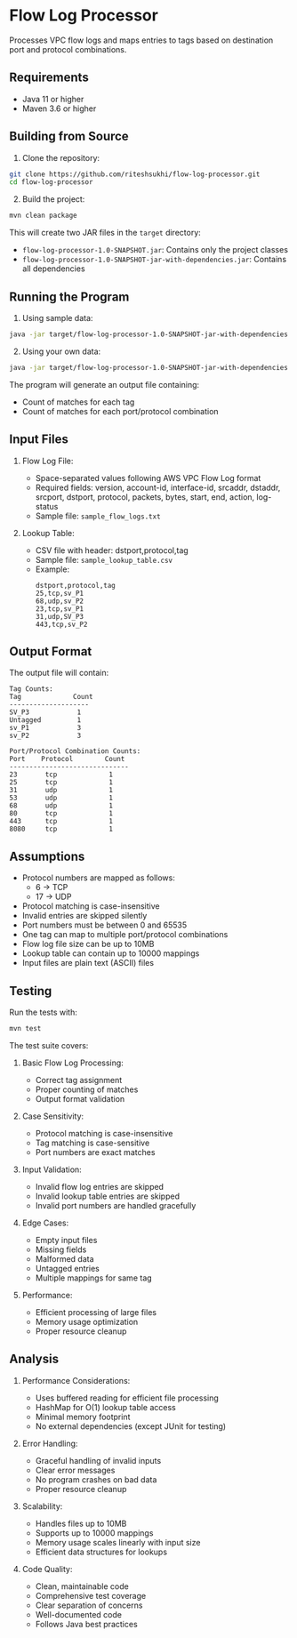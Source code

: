 # Flow Log Processor

Processes VPC flow logs and maps entries to tags based on destination port and protocol combinations.

## Requirements

- Java 11 or higher
- Maven 3.6 or higher

## Building from Source

1. Clone the repository:
```bash
git clone https://github.com/riteshsukhi/flow-log-processor.git
cd flow-log-processor
```

2. Build the project:
```bash
mvn clean package
```

This will create two JAR files in the `target` directory:
- `flow-log-processor-1.0-SNAPSHOT.jar`: Contains only the project classes
- `flow-log-processor-1.0-SNAPSHOT-jar-with-dependencies.jar`: Contains all dependencies

## Running the Program

1. Using sample data:
```bash
java -jar target/flow-log-processor-1.0-SNAPSHOT-jar-with-dependencies.jar sample_flow_logs.txt sample_lookup_table.csv output.txt
```

2. Using your own data:
```bash
java -jar target/flow-log-processor-1.0-SNAPSHOT-jar-with-dependencies.jar <flow_log_file> <lookup_table_file> <output_file>
```

The program will generate an output file containing:
- Count of matches for each tag
- Count of matches for each port/protocol combination

## Input Files

1. Flow Log File:
   - Space-separated values following AWS VPC Flow Log format
   - Required fields: version, account-id, interface-id, srcaddr, dstaddr, srcport, dstport, protocol, packets, bytes, start, end, action, log-status
   - Sample file: `sample_flow_logs.txt`

2. Lookup Table:
   - CSV file with header: dstport,protocol,tag
   - Sample file: `sample_lookup_table.csv`
   - Example:
     ```
     dstport,protocol,tag
     25,tcp,sv_P1
     68,udp,sv_P2
     23,tcp,sv_P1
     31,udp,SV_P3
     443,tcp,sv_P2
     ```

## Output Format

The output file will contain:

```
Tag Counts:
Tag             Count
--------------------
SV_P3            1
Untagged         1
sv_P1            3
sv_P2            3

Port/Protocol Combination Counts:
Port    Protocol        Count
------------------------------
23       tcp             1
25       tcp             1
31       udp             1
53       udp             1
68       udp             1
80       tcp             1
443      tcp             1
8080     tcp             1
```

## Assumptions

- Protocol numbers are mapped as follows:
  - 6 → TCP
  - 17 → UDP
- Protocol matching is case-insensitive
- Invalid entries are skipped silently
- Port numbers must be between 0 and 65535
- One tag can map to multiple port/protocol combinations
- Flow log file size can be up to 10MB
- Lookup table can contain up to 10000 mappings
- Input files are plain text (ASCII) files

## Testing

Run the tests with:
```bash
mvn test
```

The test suite covers:
1. Basic Flow Log Processing:
   - Correct tag assignment
   - Proper counting of matches
   - Output format validation

2. Case Sensitivity:
   - Protocol matching is case-insensitive
   - Tag matching is case-sensitive
   - Port numbers are exact matches

3. Input Validation:
   - Invalid flow log entries are skipped
   - Invalid lookup table entries are skipped
   - Invalid port numbers are handled gracefully

4. Edge Cases:
   - Empty input files
   - Missing fields
   - Malformed data
   - Untagged entries
   - Multiple mappings for same tag

5. Performance:
   - Efficient processing of large files
   - Memory usage optimization
   - Proper resource cleanup

## Analysis

1. Performance Considerations:
   - Uses buffered reading for efficient file processing
   - HashMap for O(1) lookup table access
   - Minimal memory footprint
   - No external dependencies (except JUnit for testing)

2. Error Handling:
   - Graceful handling of invalid inputs
   - Clear error messages
   - No program crashes on bad data
   - Proper resource cleanup

3. Scalability:
   - Handles files up to 10MB
   - Supports up to 10000 mappings
   - Memory usage scales linearly with input size
   - Efficient data structures for lookups

4. Code Quality:
   - Clean, maintainable code
   - Comprehensive test coverage
   - Clear separation of concerns
   - Well-documented code
   - Follows Java best practices 
